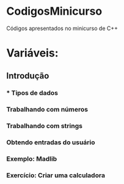 # CodigosMinicurso
Códigos apresentados no minicurso de C++

# Variáveis:
## Introdução
### * Tipos de dados
### Trabalhando com números
### Trabalhando com strings
### Obtendo entradas do usuário
### Exemplo: Madlib
### Exercício: Criar uma calculadora
